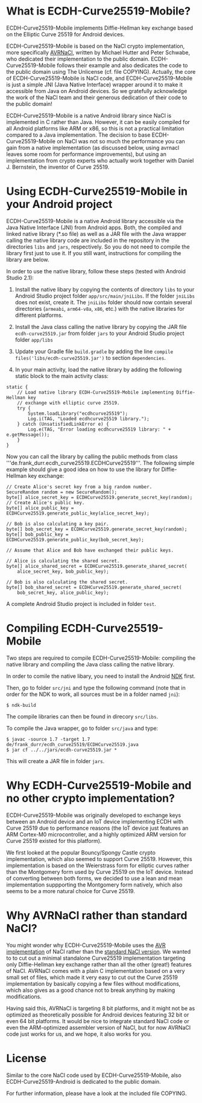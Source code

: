# What is ECDH-Curve25519-Mobile?

ECDH-Curve25519-Mobile implements Diffie-Hellman key exchange based on the Elliptic Curve 25519 for Android devices.

ECDH-Curve25519-Mobile is based on the NaCl crypto implementation, more specifically [AVRNaCl](http://munacl.cryptojedi.org/atmega.shtml), written by Michael Hutter and Peter Schwabe, who dedicated their implementation to the public domain. ECDH-Curve25519-Mobile follows their example and also dedicates the code to the public domain using The Unlicense (cf. file COPYING). Actually, the core of ECDH-Curve25519-Mobile is NaCl code, and ECDH-Curve25519-Mobile is just a simple JNI (Java Native Interface) wrapper around it to make it accessible from Java on Android devices. So we gratefully acknowledge the work of the NaCl team and their generous dedication of their code to the public domain!

ECDH-Curve25519-Mobile is a native Android library since NaCl is implemented in C rather than Java. However, it can be easily compiled for all Android platforms like ARM or x86, so this is not a practical limitation compared to a Java implementation. The decision to base ECDH-Curve25519-Mobile on NaCl was not so much the performance you can gain from a native implementation (as discussed below, using avrnacl leaves some room for performance improvements), but using an implementation from crypto experts who actually work together with Daniel J. Bernstein, the inventor of Curve 25519.  

# Using ECDH-Curve25519-Mobile in your Android project

ECDH-Curve25519-Mobile is a native Android library accessible via the Java Native Interface (JNI) from Android apps. Both, the compiled and linked native library (*.so file) as well as a JAR file with the Java wrapper calling the native library code are included in the repository in the directories `libs` and `jars`, respectively. So you do not need to compile the library first just to use it. If you still want, instructions for compiling the library are below.

In order to use the native library, follow these steps (tested with Android Studio 2.1):

1. Install the native libary by copying the contents of directory `libs` to your Android Studio project folder `app/src/main/jniLibs`. If the folder `jniLibs` does not exist, create it. The `jniLibs` folder should now contain several directories (`armeabi`, `arm64-v8a`, `x86`, etc.) with the native libraries for different platforms.

2. Install the Java class calling the native library by copying the JAR file `ecdh-curve25519.jar` from folder `jars` to your Android Studio project folder `app/libs`

3. Update your Gradle file `build.gradle` by adding the line `compile files('libs/ecdh-curve25519.jar')` to section `dependencies`.

4. In your main activity, load the native library by adding the following static block to the main activity class:

```
static {
    // Load native library ECDH-Curve25519-Mobile implementing Diffie-Hellman key
    // exchange with elliptic curve 25519.
    try {
        System.loadLibrary("ecdhcurve25519");
        Log.i(TAG, "Loaded ecdhcurve25519 library.");
    } catch (UnsatisfiedLinkError e) {
        Log.e(TAG, "Error loading ecdhcurve25519 library: " + e.getMessage());
    }
}
```

Now you can call the library by calling the public methods from class '''de.frank_durr.ecdh_curve25519.ECDHCurve25519'''. The following simple example should give a good idea on how to use the library for Diffie-Hellman key exchange:

    // Create Alice's secret key from a big random number.
    SecureRandom random = new SecureRandom();
    byte[] alice_secret_key = ECDHCurve25519.generate_secret_key(random);
    // Create Alice's public key.
    byte[] alice_public_key = ECDHCurve25519.generate_public_key(alice_secret_key);

    // Bob is also calculating a key pair.
    byte[] bob_secret_key = ECDHCurve25519.generate_secret_key(random);
    byte[] bob_public_key = ECDHCurve25519.generate_public_key(bob_secret_key);

    // Assume that Alice and Bob have exchanged their public keys.

    // Alice is calculating the shared secret.
    byte[] alice_shared_secret = ECDHCurve25519.generate_shared_secret(
        alice_secret_key, bob_public_key);

    // Bob is also calculating the shared secret.
    byte[] bob_shared_secret = ECDHCurve25519.generate_shared_secret(
        bob_secret_key, alice_public_key);

A complete Android Studio project is included in folder `test`.

# Compiling ECDH-Curve25519-Mobile

Two steps are required to compile ECDH-Curve25519-Mobile: compiling the native library and compiling the Java class calling the native library.

In order to comile the native libary, you need to install the Android [NDK](https://developer.android.com/ndk/index.html) first. 

Then, go to folder `src/jni` and type the following command (note that in order for the NDK to work, all sources must be in a folder named `jni`):

    $ ndk-build

The compile libraries can then be found in direcory `src/libs`.

To compile the Java wrapper, go to folder `src/java` and type:

    $ javac -source 1.7 -target 1.7 de/frank_durr/ecdh_curve25519/ECDHCurve25519.java
    $ jar cf ../../jars/ecdh-curve25519.jar *

This will create a JAR file in folder `jars`.

# Why ECDH-Curve25519-Mobile and no other crypto implementation?

ECDH-Curve25519-Mobile was originally developed to exchange keys between an Android device and an IoT device implementing ECDH with Curve 25519 due to performance reasons (the IoT device just features an ARM Cortex-M0 microcontroller, and a highly optimized ARM version for Curve 25519 existed for this platform). 

We first looked at the popular Bouncy/Spongy Castle crypto implementation, which also seemed to support Curve 25519. However, this implementation is based on the Weierstrass form for elliptic curves rather than the Montgomery form used by Curve 25519 on the IoT device. Instead of converting between both forms, we decided to use a lean and mean implementation suppporting the Montgomery form natively, which also seems to be a more natural choice for Curve 25519.

# Why AVRNaCl rather than standard NaCl?

You might wonder why ECDH-Curve25519-Mobile uses the [AVR implementation](http://munacl.cryptojedi.org/atmega.shtml) of NaCl rather than the [standard NaCl version](https://nacl.cr.yp.t). We wanted to to cut out a minimal standalone Curve25519 implementation targeting only Diffie-Hellman key exchange rather than all the other (great!) features of NaCl. AVRNaCl comes with a plain C implementation based on a very small set of files, which made it very easy to cut out the Curve 25519 implementation by basically copying a few files without modifications, which also gives as a good chance not to break anything by making modifications.

Having said this, AVRNaCl is targeting 8 bit platforms, and it might not be as optimized as theoretically possible for Android devices featuring 32 bit or even 64 bit platforms. It would be nice to integrate standard NaCl code or even the ARM-optimized assembler version of NaCl, but for now AVRNaCl code just works for us, and we hope, it also works for you. 

# License

Similar to the core NaCl code used by ECDH-Curve25519-Mobile, also ECDH-Curve25519-Android is dedicated to the public domain.

For further information, please have a look at the included file COPYING.
